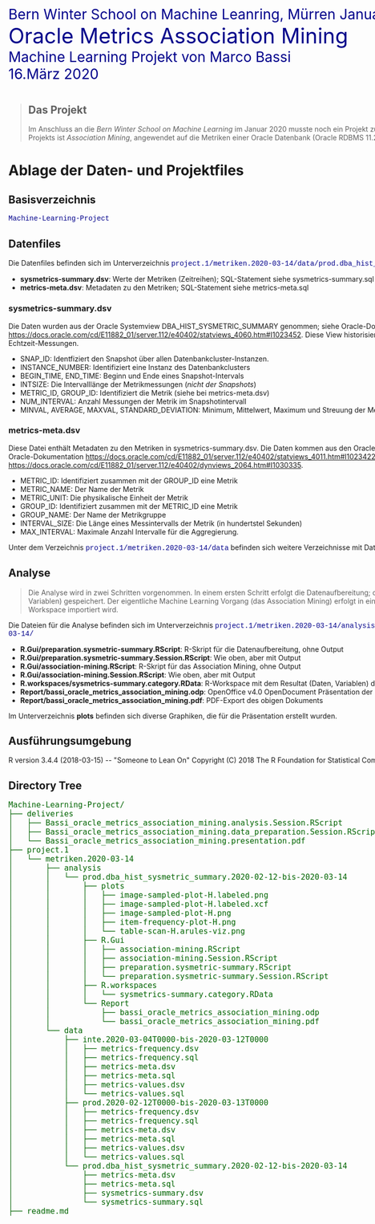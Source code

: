 <div style="width:1200px;">

<style>
.large {font-size:200%; color: DarkBlue;}
.xlarge {font-size:300%; color: DarkBlue;}
</style>

<div class="large">Bern Winter School on Machine Leanring, Mürren January 2020</Large></div>
<div class="xlarge">Oracle Metrics Association Mining</div>
<div class="large">Machine Learning Projekt von Marco Bassi<br/>
16.März 2020</div>


<div style="margin-top:3em;" />


> ## Das Projekt
>
> Im Anschluss an die <em>Bern Winter School on Machine Learning</em> im Januar 2020 musste noch
> ein Projekt zum Thema durchgeführt und präsentiert werden. Das Thema dieses Projekts ist
> *Association Mining*, angewendet auf die Metriken einer Oracle Datenbank (Oracle RDBMS 11.2
> Enterprise Edition (RAC)).


# Ablage der Daten- und Projektfiles

## Basisverzeichnis

<span style="font-family: Courier; color: DarkBlue;">Machine-Learning-Project</span>


## Datenfiles

Die Datenfiles befinden sich im Unterverzeichnis <span style="font-family: Courier; color: DarkBlue;">
project.1/metriken.2020-03-14/data/prod.dba_hist_sysmetric_summary.2020-02-12-bis-2020-03-14</span>:

- **sysmetrics-summary.dsv**: Werte der Metriken (Zeitreihen); SQL-Statement siehe sysmetrics-summary.sql
- **metrics-meta.dsv**: Metadaten zu den Metriken; SQL-Statement siehe metrics-meta.sql


### sysmetrics-summary.dsv

Die Daten wurden aus der Oracle Systemview DBA_HIST_SYSMETRIC_SUMMARY genommen; siehe Oracle-Dokumentation
https://docs.oracle.com/cd/E11882_01/server.112/e40402/statviews_4060.htm#I1023452. 
Diese View historisiert zu jeder vollen Stunde die aggregierte Werte (*Snapshot*)der Echtzeit-Messungen.

* SNAP_ID: Identfiziert den Snapshot über allen Datenbankcluster-Instanzen.
* INSTANCE_NUMBER: Identifiziert eine Instanz des Datenbankclusters
* BEGIN_TIME, END_TIME: Beginn und Ende eines Snapshot-Intervals
* INTSIZE: Die Intervalllänge der Metrikmessungen (*nicht der Snapshots*)
* METRIC_ID, GROUP_ID: Identifiziert die Metrik (siehe bei metrics-meta.dsv)
* NUM_INTERVAL: Anzahl Messungen der Metrik im Snapshotintervall
* MINVAL, AVERAGE, MAXVAL, STANDARD_DEVIATION: Minimum, Mittelwert, Maximum und Streuung der Messwerte während des Snapshotintervalls


### metrics-meta.dsv

Diese Datei enthält Metadaten zu den Metriken in sysmetrics-summary.dsv. Die Daten kommen aus den Oracle
Systemviews DBA_HIST_METRIC_NAME und V$METRICGROUP; siehe Oracle-Dokumentation
https://docs.oracle.com/cd/E11882_01/server.112/e40402/statviews_4011.htm#I1023422 und
https://docs.oracle.com/cd/E11882_01/server.112/e40402/dynviews_2064.htm#I1030335.

* METRIC_ID: Identifiziert zusammen mit der GROUP_ID eine Metrik 
* METRIC_NAME: Der Name der Metrik
* METRIC_UNIT: Die physikalische Einheit der Metrik
* GROUP_ID: Identifiziert zusammen mit der METRIC_ID eine Metrik
* GROUP_NAME: Der Name der Metrikgruppe
* INTERVAL_SIZE: Die Länge eines Messintervalls der Metrik (in hundertstel Sekunden)
* MAX_INTERVAL: Maximale Anzahl Intervalle für die Aggregierung.

Unter dem Verzeichnis <span style="font-family: Courier; color: DarkBlue;">
project.1/metriken.2020-03-14/data</span> befinden sich weitere Verzeichnisse mit Daten. Diese wurden
aber nicht im Rahmen dieses Projekts ausgewertet.


## Analyse

> Die Analyse wird in zwei Schritten vorgenommen. In einem ersten Schritt erfolgt die Datenaufbereitung;
> das Resultat dieses Schritts wird in einem R-Workspace (alle Daten und Variablen) gespeichert. Der
> eigentliche Machine Learning Vorgang (das Association Mining) erfolgt in einem zweiten Schritt, in
> welchem als erstes der gespeicherte R-Workspace importiert wird.

Die Dateien für die Analyse befinden sich im Unterverzeichnis
<span style="font-family: Courier; color: DarkBlue;">
project.1/metriken.2020-03-14/analysis/prod.dba_hist_sysmetric_summary.2020-02-12-bis-2020-03-14/
</span>

* **R.Gui/preparation.sysmetric-summary.RScript**: R-Skript für die Datenaufbereitung, ohne Output
* **R.Gui/preparation.sysmetric-summary.Session.RScript**: Wie oben, aber mit Output
* **R.Gui/association-mining.RScript**: R-Skript für das Association Mining, ohne Output
* **R.Gui/association-mining.Session.RScript**: Wie oben, aber mit Output
* **R.workspaces/sysmetrics-summary.category.RData**: R-Workspace mit dem Resultat (Daten, Variablen) der Datenaufbereitung
* **Report/bassi_oracle_metrics_association_mining.odp**: OpenOffice v4.0 OpenDocument Präsentation der Resultate
* **Report/bassi_oracle_metrics_association_mining.pdf**: PDF-Export des obigen Dokuments

Im Unterverzeichnis **plots** befinden sich diverse Graphiken, die für die Präsentation erstellt wurden.



## Ausführungsumgebung
R version 3.4.4 (2018-03-15) -- "Someone to Lean On"
Copyright (C) 2018 The R Foundation for Statistical Computing
Platform: x86_64-w64-mingw32/x64 (64-bit)


## Directory Tree

<pre style="color: DarkGreen; font-size: 110%; font-weight:500;">
Machine-Learning-Project/
├── deliveries
│   ├── Bassi_oracle_metrics_association_mining.analysis.Session.RScript
│   ├── Bassi_oracle_metrics_association_mining.data_preparation.Session.RScript
│   └── Bassi_oracle_metrics_association_mining.presentation.pdf
├── project.1
│   └── metriken.2020-03-14
│       ├── analysis
│       │   └── prod.dba_hist_sysmetric_summary.2020-02-12-bis-2020-03-14
│       │       ├── plots
│       │       │   ├── image-sampled-plot-H.labeled.png
│       │       │   ├── image-sampled-plot-H.labeled.xcf
│       │       │   ├── image-sampled-plot-H.png
│       │       │   ├── item-frequency-plot-H.png
│       │       │   └── table-scan-H.arules-viz.png
│       │       ├── R.Gui
│       │       │   ├── association-mining.RScript
│       │       │   ├── association-mining.Session.RScript
│       │       │   ├── preparation.sysmetric-summary.RScript
│       │       │   └── preparation.sysmetric-summary.Session.RScript
│       │       ├── R.workspaces
│       │       │   └── sysmetrics-summary.category.RData
│       │       └── Report
│       │           ├── bassi_oracle_metrics_association_mining.odp
│       │           └── bassi_oracle_metrics_association_mining.pdf
│       └── data
│           ├── inte.2020-03-04T0000-bis-2020-03-12T0000
│           │   ├── metrics-frequency.dsv
│           │   ├── metrics-frequency.sql
│           │   ├── metrics-meta.dsv
│           │   ├── metrics-meta.sql
│           │   ├── metrics-values.dsv
│           │   └── metrics-values.sql
│           ├── prod.2020-02-12T0000-bis-2020-03-13T0000
│           │   ├── metrics-frequency.dsv
│           │   ├── metrics-frequency.sql
│           │   ├── metrics-meta.dsv
│           │   ├── metrics-meta.sql
│           │   ├── metrics-values.dsv
│           │   └── metrics-values.sql
│           └── prod.dba_hist_sysmetric_summary.2020-02-12-bis-2020-03-14
│               ├── metrics-meta.dsv
│               ├── metrics-meta.sql
│               ├── sysmetrics-summary.dsv
│               └── sysmetrics-summary.sql
├── readme.md
</pre>
</div>
